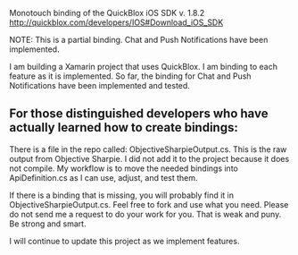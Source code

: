 Monotouch binding of the QuickBlox iOS SDK v. 1.8.2
http://quickblox.com/developers/IOS#Download_iOS_SDK

NOTE:  This is a partial binding.  Chat and Push Notifications have been implemented.

I am building a Xamarin project that uses QuickBlox.  I am binding to each feature as it is implemented.  So far, the binding for Chat and Push Notifications have been implemented and tested.

For those distinguished developers who have actually learned how to create bindings:
------------------------------------------------------------------------------------
There is a file in the repo called: ObjectiveSharpieOutput.cs.  This is the raw output from Objective Sharpie.  I did not add it to the project because it does not compile.  My workflow is to move the needed bindings into ApiDefinition.cs as I can use, adjust, and test them.

If there is a binding that is missing, you will probably find it in ObjectiveSharpieOutput.cs.  Feel free to fork and use what you need.  Please do not send me a request to do your work for you.  That is weak and puny.  Be strong and smart.

I will continue to update this project as we implement features.


